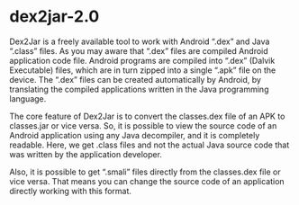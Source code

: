 # dex2jar-2.0


Dex2Jar is a freely available tool to work with Android “.dex” and Java “.class” files. As you may aware that “.dex” files are compiled Android application code file. Android programs are compiled into “.dex” (Dalvik Executable) files, which are in turn zipped into a single “.apk” file on the device. The “.dex” files can be created automatically by Android, by translating the compiled applications written in the Java programming language.

The core feature of Dex2Jar is to convert the classes.dex file of an APK to classes.jar or vice versa. So, it is possible to view the source code of an Android application using any Java decompiler, and it is completely readable. Here, we get .class files and not the actual Java source code that was written by the application developer.

Also, it is possible to get “.smali” files directly from the classes.dex file or vice versa. That means you can change the source code of an application directly working with this format.

